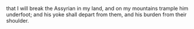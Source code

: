 that I will break the Assyrian in my land, and on my mountains trample him underfoot; and his yoke shall depart from them, and his burden from their shoulder.
